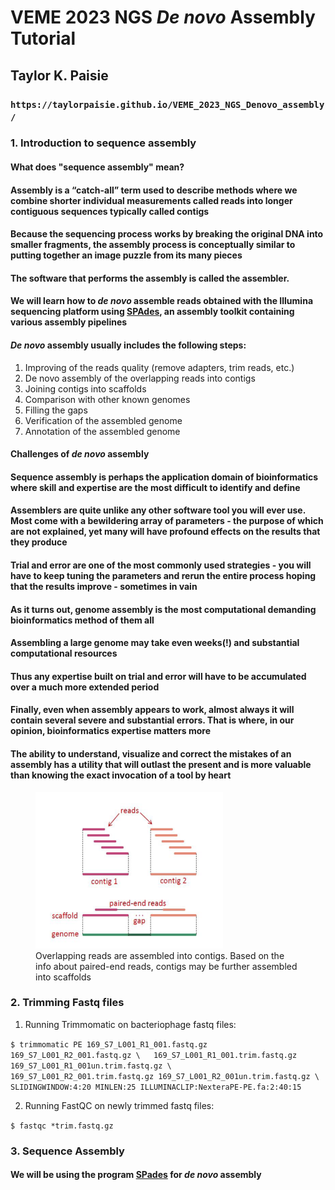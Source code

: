 # VEME 2023 NGS *De novo* Assembly Tutorial

## Taylor K. Paisie
### `https://taylorpaisie.github.io/VEME_2023_NGS_Denovo_assembly/`

### 1. Introduction to sequence assembly
#### What does "sequence assembly" mean?
#### Assembly is a “catch-all” term used to describe methods where we combine shorter individual measurements called reads into longer contiguous sequences typically called contigs
#### Because the sequencing process works by breaking the original DNA into smaller fragments, the assembly process is conceptually similar to putting together an image puzzle from its many pieces
#### The software that performs the assembly is called the assembler.
#### We will learn how to *de novo* assemble reads obtained with the Illumina sequencing platform using [SPAdes](http://cab.spbu.ru/software/spades/), an assembly toolkit containing various assembly pipelines

#### *De novo* assembly usually includes the following steps:  
1) Improving of the reads quality (remove adapters, trim reads, etc.)
2) De novo assembly of the overlapping reads into contigs
3) Joining contigs into scaffolds
4) Comparison with other known genomes
5) Filling the gaps
6) Verification of the assembled genome
7) Annotation of the assembled genome

#### Challenges of *de novo* assembly
#### Sequence assembly is perhaps the application domain of bioinformatics where skill and expertise are the most difficult to identify and define   
#### Assemblers are quite unlike any other software tool you will ever use. Most come with a bewildering array of parameters - the purpose of which are not explained, yet many will have profound effects on the results that they produce  

#### Trial and error are one of the most commonly used strategies - you will have to keep tuning the parameters and rerun the entire process hoping that the results improve - sometimes in vain  
#### As it turns out, genome assembly is the most computational demanding bioinformatics method of them all  
#### Assembling a large genome may take even weeks(!) and substantial computational resources  
#### Thus any expertise built on trial and error will have to be accumulated over a much more extended period  
#### Finally, even when assembly appears to work, almost always it will contain several severe and substantial errors. That is where, in our opinion, bioinformatics expertise matters more  
#### The ability to understand, visualize and correct the mistakes of an assembly has a utility that will outlast the present and is more valuable than knowing the exact invocation of a tool by heart  


<figure>
    <img src="denovo_pic1.png" width="300" height="250">
    <figcaption>Overlapping reads are assembled into contigs. Based on the info about paired-end reads, contigs may be further assembled into scaffolds</figcaption>
</figure>


### 2. Trimming Fastq files  

1. Running Trimmomatic on bacteriophage fastq files:  

`$ trimmomatic PE 169_S7_L001_R1_001.fastq.gz  169_S7_L001_R2_001.fastq.gz \  
169_S7_L001_R1_001.trim.fastq.gz 169_S7_L001_R1_001un.trim.fastq.gz \  
169_S7_L001_R2_001.trim.fastq.gz 169_S7_L001_R2_001un.trim.fastq.gz \  
SLIDINGWINDOW:4:20 MINLEN:25 ILLUMINACLIP:NexteraPE-PE.fa:2:40:15`  

2. Running FastQC on newly trimmed fastq files:  

`$ fastqc *trim.fastq.gz`  


### 3. Sequence Assembly

#### We will be using the program [SPades](http://cab.spbu.ru/software/spades/) for *de novo* assembly  




